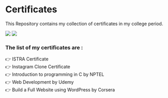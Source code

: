 # Certificates
This Repository contains my collection of certificates in my college period.

<img src="https://img.shields.io/badge/Coursera-0056D2?style=for-the-badge&logo=Coursera&logoColor=white" /> <img src="https://img.shields.io/badge/Udemy-EC5252?style=for-the-badge&logo=Udemy&logoColor=white" />

### The list of my certificates are :

 👉 ISTRA Certificate <br />
 👉 Instagram Clone Certificate <br />
 👉 Introduction to programming in C by NPTEL <br />
 👉 Web Development by Udemy<br />
 👉 Build a Full Website using WordPress by Corsera

